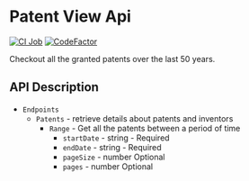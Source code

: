 # Patent View Api

[![CI Job](https://github.com/dills122/patent-view-api/actions/workflows/ci.action.yml/badge.svg)](https://github.com/dills122/patent-view-api/actions/workflows/ci.action.yml)
[![CodeFactor](https://www.codefactor.io/repository/github/dills122/patent-view-api/badge)](https://www.codefactor.io/repository/github/dills122/patent-view-api)

Checkout all the granted patents over the last 50 years.

## API Description

* `Endpoints`
  * `Patents` - retrieve details about patents and inventors
    * `Range` - Get all the patents between a period of time
      * `startDate` - string - Required
      * `endDate` - string - Required
      * `pageSize` - number Optional
      * `pages` - number Optional
